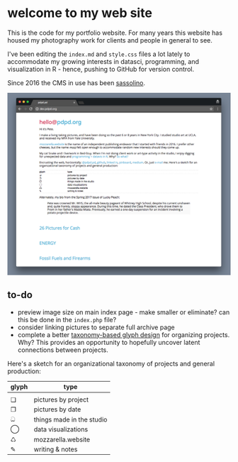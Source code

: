   # welcome to my web site
  
This is the code for my portfolio website. For many years this website has housed my photography work for clients and people in general to see. 

I've been editing the `index.md`  and `style.css` files a lot lately to accommodate my growing interests in datasci, programming, and visualization in R - hence, pushing to GitHub for version control.

Since 2016 the CMS in use has been [sassolino](https://github.com/pwrstudio/sassolino).
  
 ![work-in-progress-may-2017](ss-pdpd.png)
 
 ## to-do
 
 - preview image size on main index page - make smaller or eliminate? can this be done in the `index.php` file? 
 - consider linking pictures to separate full archive page
 - complete a better [taxonomy-based glyph design](https://ai2-s2-pdfs.s3.amazonaws.com/9f8f/ef6db6b012c227d79d185fec1ab21461d71b.pdf) for organizing projects. Why? This provides an opportunity to hopefully uncover latent connections between projects.
 
Here's a sketch for an organizational taxonomy of projects and general production:

| glyph  | type                     |
| ------ | -------------------------|
|        |                          |
| ❏      | pictures by project      |   
| ❐      | pictures by date         |
| ධ      | things made in the studio |
| ◯      | data visualizations      |
| ♺      | mozzarella.website       |  
| ✎      | writing & notes          |